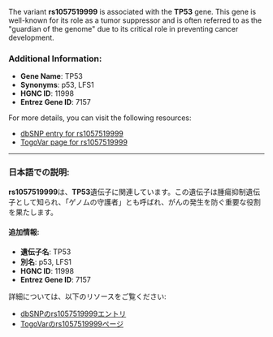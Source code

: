 The variant **rs1057519999** is associated with the **TP53** gene. This gene is well-known for its role as a tumor suppressor and is often referred to as the "guardian of the genome" due to its critical role in preventing cancer development.

### Additional Information:
- **Gene Name**: TP53
- **Synonyms**: p53, LFS1
- **HGNC ID**: 11998
- **Entrez Gene ID**: 7157

For more details, you can visit the following resources:
- [dbSNP entry for rs1057519999](https://identifiers.org/dbsnp/rs1057519999)
- [TogoVar page for rs1057519999](https://togovar.org/variant/rs1057519999)

---

### 日本語での説明:
**rs1057519999**は、**TP53**遺伝子に関連しています。この遺伝子は腫瘍抑制遺伝子として知られ、「ゲノムの守護者」とも呼ばれ、がんの発生を防ぐ重要な役割を果たします。

#### 追加情報:
- **遺伝子名**: TP53
- **別名**: p53, LFS1
- **HGNC ID**: 11998
- **Entrez Gene ID**: 7157

詳細については、以下のリソースをご覧ください:
- [dbSNPのrs1057519999エントリ](https://identifiers.org/dbsnp/rs1057519999)
- [TogoVarのrs1057519999ページ](https://togovar.org/variant/rs1057519999)